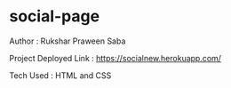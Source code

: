 # social-page
Author : Rukshar Praween Saba

Project Deployed Link : https://socialnew.herokuapp.com/

Tech Used : HTML and CSS
